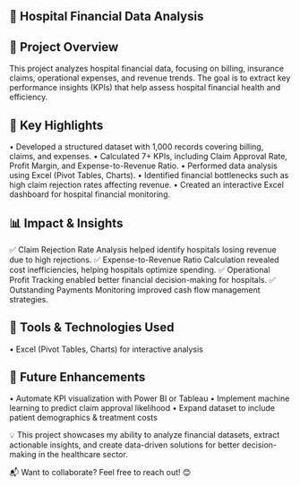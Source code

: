 ## 📌 Hospital Financial Data Analysis

## 🔹 Project Overview
This project analyzes hospital financial data, focusing on billing, insurance claims, operational expenses, and revenue trends. The goal is to extract key performance insights (KPIs) that help assess hospital financial health and efficiency.

## 🚀 Key Highlights
•	Developed a structured dataset with 1,000 records covering billing, claims, and expenses.
•	Calculated 7+ KPIs, including Claim Approval Rate, Profit Margin, and Expense-to-Revenue Ratio.
•	Performed data analysis using Excel (Pivot Tables, Charts).
•	Identified financial bottlenecks such as high claim rejection rates affecting revenue.
•	Created an interactive Excel dashboard for hospital financial monitoring.

## 📊 Impact & Insights
✅ Claim Rejection Rate Analysis helped identify hospitals losing revenue due to high rejections.
✅ Expense-to-Revenue Ratio Calculation revealed cost inefficiencies, helping hospitals optimize spending.
✅ Operational Profit Tracking enabled better financial decision-making for hospitals.
✅ Outstanding Payments Monitoring improved cash flow management strategies.

## 📂 Tools & Technologies Used
•	Excel (Pivot Tables, Charts) for interactive analysis 

## 🎯 Future Enhancements
•	Automate KPI visualization with Power BI or Tableau 
•	Implement machine learning to predict claim approval likelihood 
•	Expand dataset to include patient demographics & treatment costs 

💡 This project showcases my ability to analyze financial datasets, extract actionable insights, and create data-driven solutions for better decision-making in the healthcare sector.

📬 Want to collaborate? Feel free to reach out! 😊

